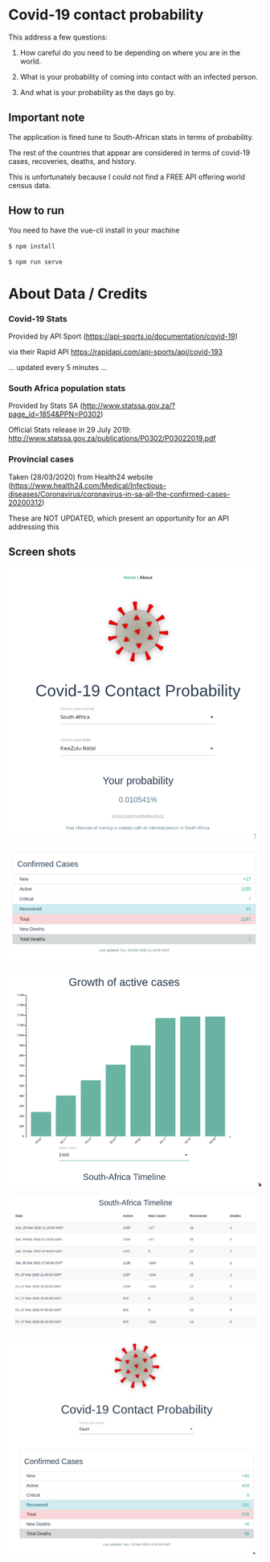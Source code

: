 # Covid-19 contact probability

This address a few questions:

  1. How careful do you need to be depending on where you are in the world.
  
  2. What is your probability of coming into contact with an infected person.
  
  3. And what is your probability as the days go by.
  
  
## Important note

The application is fined tune to South-African stats in terms of probability.

The rest of the countries that appear are considered in terms of covid-19 cases, recoveries, deaths, and history.

This is unfortunately because I could not find a FREE API offering world census data.



## How to run

You need to have the vue-cli install in your machine

`$ npm install`

`$ npm run serve`



# About Data / Credits

### Covid-19 Stats
Provided by API Sport (https://api-sports.io/documentation/covid-19)

via their Rapid API https://rapidapi.com/api-sports/api/covid-193

... updated every 5 minutes ...

### South Africa population stats
Provided by Stats SA (http://www.statssa.gov.za/?page_id=1854&PPN=P0302) 

Official Stats release in 29 July 2019: http://www.statssa.gov.za/publications/P0302/P03022019.pdf


### Provincial cases
Taken (28/03/2020) from Health24 website (https://www.health24.com/Medical/Infectious-diseases/Coronavirus/coronavirus-in-sa-all-the-confirmed-cases-20200312)


These are NOT UPDATED, which present an opportunity for an API addressing this



## Screen shots

<p><img src="https://github.com/wiredmartian/covid-19-contact-probability/blob/master/src/assets/screen-1.png"></p>

<p><img src="https://github.com/wiredmartian/covid-19-contact-probability/blob/master/src/assets/screen-2.png"></p>

<p><img src="https://github.com/wiredmartian/covid-19-contact-probability/blob/master/src/assets/screen-3.png"></p>

<p><img src="https://github.com/wiredmartian/covid-19-contact-probability/blob/master/src/assets/screen-4.png"></p>

<p><img src="https://github.com/wiredmartian/covid-19-contact-probability/blob/master/src/assets/screen-5.png"></p>
